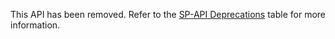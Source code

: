 This API has been removed. Refer to the [SP-API Deprecations](https://developer-docs.amazon.com/sp-api/docs/sp-api-deprecations) table for more information. 